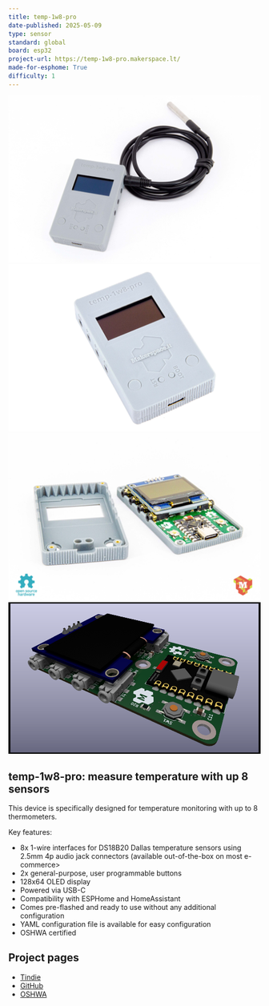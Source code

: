 ```yaml
---
title: temp-1w8-pro
date-published: 2025-05-09
type: sensor
standard: global
board: esp32
project-url: https://temp-1w8-pro.makerspace.lt/
made-for-esphome: True
difficulty: 1
---
```


![alt text](dev_with_sens.jpg "Device with sensor")
![alt text](top_view.jpg "Device")
![alt text](with_case.jpg "Device with case")
![alt text](bare_pcb.png "Device PCB")

## temp-1w8-pro: measure temperature with up 8 sensors

This device is specifically designed for temperature monitoring with up to 8 thermometers.

Key features:

- 8x 1-wire interfaces for DS18B20 Dallas temperature sensors using 2.5mm 4p audio jack connectors (available out-of-the-box on most e-commerce>
- 2x general-purpose, user programmable buttons
- 128x64 OLED display
- Powered via USB-C
- Compatibility with ESPHome and HomeAssistant
- Comes pre-flashed and ready to use without any additional configuration
- YAML configuration file is available for easy configuration
- OSHWA certified

## Project pages

- [Tindie](https://temp-1w8-pro.makerspace.lt/shop)
- [GitHub](https://temp-1w8-pro.makerspace.lt)
- [OSHWA](https://certification.oshwa.org/lt000004.html)
